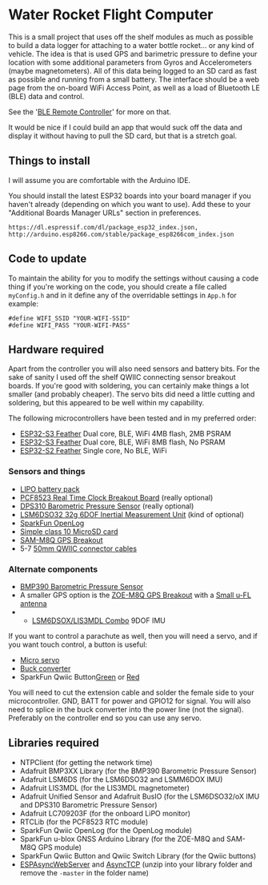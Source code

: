 # Water Rocket Flight Computer

This is a small project that uses off the shelf modules as much as possible to build a data logger for attaching to a 
water bottle rocket... or any kind of vehicle. The idea is that is used GPS and barimetric pressure to define your 
location with some additional parameters from Gyros and Accelerometers (maybe magnetometers). All of this data being 
logged to an SD card as fast as possible and running from a small battery. The interface should be a web page from the 
on-board WiFi Access Point, as well as a load of Bluetooth LE (BLE) data and control.

See the '[BLE Remote Controller](https://github.com/nigeljohnson73/WRFCOM-Remote)' for more on that.

It would be nice if I could build an app that would suck off the data and display it without having to pull the SD
card, but that is a stretch goal.

Things to install
-----------------
I will assume you are comfortable with the Arduino IDE.

You should install the latest ESP32 boards into your board manager if you haven't already (depending on which you 
want to use). Add these to your "Additional Boards Manager URLs" section in preferences.

```
https://dl.espressif.com/dl/package_esp32_index.json, 
http://arduino.esp8266.com/stable/package_esp8266com_index.json
```

<!--
You will need to install the file system plugins for 
[ESP32](https://microcontrollerslab.com/install-esp32-filesystem-uploader-in-arduino-ide-spiffs/) and/or 
[ESP8266](https://randomnerdtutorials.com/install-esp8266-filesystem-uploader-arduino-ide/) depending 
on which platform youre using. This will allow you to upload the static (mostly image) files for the web pages.

I have also found the [ESP Exception Decoder](https://github.com/me-no-dev/EspExceptionDecoder) to be very useful.
-->

Code to update
--------------
To maintain the ability for you to modify the settings without causing a code thing if you're working on the code, 
you should create a file called `myConfig.h` and in it define any of the overridable settings in `App.h` for example:

```
#define WIFI_SSID "YOUR-WIFI-SSID"
#define WIFI_PASS "YOUR-WIFI-PASS"
```

Hardware required
-----------------
Apart from the controller you will also need sensors and battery bits. For the sake of sanity I used off the shelf QWIIC
connecting sensor breakout boards. If you're good with soldering, you can certainly make things a lot smaller (and 
probably cheaper). The servo bits did need a little cutting and soldering, but this appeared to be well within my capability.

The following microcontrollers have been tested and in my preferred order:

* [ESP32-S3 Feather][ESP32-S3] Dual core, BLE, WiFi 4MB flash, 2MB PSRAM
* [ESP32-S3 Feather][ESP32-S3-NOPSRAM] Dual core, BLE, WiFi 8MB flash, No PSRAM
* [ESP32-S2 Feather][ESP32-S2] Single core, No BLE, WiFi

### Sensors and things
* [LIPO battery pack][LIPO-1200MAH]
* [PCF8523 Real Time Clock Breakout Board][PCF8523] (really optional)
* [DPS310 Barometric Pressure Sensor][DPS310] (really optional)
* [LSM6DSO32 32g 6DOF Inertial Measurement Unit][LSM6DSO32] (kind of optional)
* [SparkFun OpenLog][OPENLOG]
* [Simple class 10 MicroSD card][SDCARD]
* [SAM-M8Q GPS Breakout][SAM-M8Q]
* 5-7 [50mm QWIIC connector cables][QWIIC-CONNECTOR-50]

### Alternate components
* [BMP390 Barometric Pressure Sensor][BMP390]
* A smaller GPS option is the [ZOE-M8Q GPS Breakout][ZOE-M8Q] with a [Small u-FL antenna][UFL-ANTENNA]
* * [LSM6DSOX/LIS3MDL Combo][LSM6DSOX] 9DOF IMU

[ESP32-S3]: https://thepihut.com/products/adafruit-esp32-s3-feather-with-4mb-flash-2mb-psram-stemma-qt-qwiic
[ESP32-S3-NOPSRAM]: https://thepihut.com/products/adafruit-esp32-s3-feather-with-stemma-qt-qwiic-8mb-flash-no-psram
[ESP32-S2]: https://thepihut.com/products/adafruit-esp32-s2-feather-2-mb-psram-and-stemma-qt-qwiic
[LIPO-1100MAH]: https://smile.amazon.co.uk/dp/B087LTZW61
[LIPO-1200MAH]: https://shop.pimoroni.com/products/lipo-battery-pack?variant=20429082183
[PCF8523]: https://thepihut.com/products/adafruit-pcf8523-real-time-clock-breakout-board-stemma-qt-qwiic
[BMP390]: https://shop.pimoroni.com/products/adafruit-bmp390-precision-barometric-pressure-and-altimeter-stemma-qt-qwiic?variant=32302189346899
[DPS310]: https://thepihut.com/products/adafruit-dps310-precision-barometric-pressure-altitude-sensor
[LSM6DSO32]: https://thepihut.com/products/adafruit-lsm6dso32-6-dof-accelerometer-and-gyroscope
[LSM6DSOX]: https://thepihut.com/products/adafruit-lsm6dsox-lis3mdl-precision-9-dof-imu?variant=31618642182206
[ZOE-M8Q]: https://shop.pimoroni.com/products/sparkfun-gps-breakout-zoe-m8q-qwiic?variant=31615967789139
[UFL-ANTENNA]: https://shop.pimoroni.com/products/passive-gps-antenna-ufl-9mm-x-9mm-2dbi-gain?variant=4487793281
[SAM-M8Q]: https://thepihut.com/products/sparkfun-gps-breakout-chip-antenna-sam-m8q-qwiic
[OPENLOG]: https://thepihut.com/products/sparkfun-openlog
[QWIIC-CONNECTOR-100]: https://thepihut.com/products/stemma-qt-qwiic-jst-sh-4-pin-cable-100mm-long
[QWIIC-CONNECTOR-50]: https://thepihut.com/products/stemma-qt-qwiic-jst-sh-4-pin-cable
[SDCARD]: https://smile.amazon.co.uk/dp/B07R59FHVG

If you want to control a parachute as well, then you will need a servo, and if you want touch control, a button is useful:

<!-- * [8-Channel PWM or Servo FeatherWing][SERVO-FEATHER] -->
* [Micro servo][TOWER-PRO]
* [Buck converter][BUCKY-5V]
* SparkFun Qwiic Button[Green][BUTTON-GREEN] or [Red][BUTTON-RED]

[TOWER-PRO]: https://thepihut.com/products/servo-motor-sg92r-micro
[BUCKY-5V]: https://thepihut.com/products/dc-dc-automatic-step-up-down-power-module-3-15v-to-5v-600ma?variant=39824836886723
[SERVO-EXTENSION]: https://thepihut.com/products/servo-motor-sg92r-micro
[BUTTON-GREEN]: https://thepihut.com/products/sparkfun-qwiic-button-green-led
[BUTTON-RED]: https://thepihut.com/products/sparkfun-qwiic-button-red-led

You will need to cut the extension cable and solder the female side to your microcontroller. GND, BATT for power and GPIO12 for signal. You will also need to 
splice in the buck converter into the power line (not the signal). Preferably on the controller end so you can use any servo.

Libraries required
------------------
* NTPClient (for getting the network time)
* Adafruit BMP3XX Library (for the BMP390 Barometric Pressure Sensor)
* Adafruit LSM6DS (for the LSM6DSO32 and LSMM6DOX IMU)
* Adafruit LIS3MDL (for the LIS3MDL magnetometer)
* Adafruit Unified Sensor and Adafruit BusIO (for the LSM6DSO32/oX IMU and DPS310 Barometric Pressure Sensor)
* Adafruit LC709203F (for the onboard LiPO monitor)
* RTCLib (for the PCF8523 RTC module)
* SparkFun Qwiic OpenLog (for the OpenLog module)
* SparkFun u-blox GNSS Arduino Library (for the ZOE-M8Q and SAM-M8Q GPS module)
* SparkFun Qwiic Button and Qwiic Switch Library (for the Qwiic buttons)
* [ESPAsyncWebServer][ESPAsyncWebServer] and [AsyncTCP][AsyncTCP] (unzip into your library folder and remove the `-master` in the folder name)

[ESPAsyncWebServer]: https://github.com/me-no-dev/ESPAsyncWebServer
[AsyncTCP]: https://github.com/me-no-dev/AsyncTCP

<!--
### Access points
At this point, the code is designed to create an access point if it cannot connect to a wireless network. However, this
appears to be really slow and flakey for some reason. For use out in the field, I'd recommend setting up a hotspot on 
your phone for it to connect to. Finding the IP address to connect to though can be tricky. On my Pixel device I cannot
see a list of connected devices (thanks google for the proivacy concern). If you use a terminal emulator though, you can
type the following in and it will list the IP addresses of any attached device (which should be the only one)

```
ip neigh
```

Future plans for the ESP32 build will possibly include a BTLE broadcast of it's IP address... or possibly using the bluetooth
connection in an app (for android only) or, better yet, working out why this is so flakey.
-->
